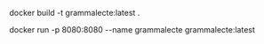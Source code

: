 docker build -t grammalecte:latest .

docker run -p 8080:8080 --name grammalecte grammalecte:latest
